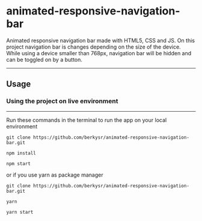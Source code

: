 # animated-responsive-navigation-bar
Animated responsive navigation bar made with HTML5, CSS and JS.
On this project navigation bar is changes depending on the size of the device. While using a device smaller than 768px, navigation bar will be hidden and can be toggled on by a button.

---

## Usage

### Using the project on live environment

---

Run these commands in the terminal to run the app on your local environment

    git clone https://github.com/berkysr/animated-responsive-navigation-bar.git

    npm install

    npm start

or if you use yarn as package manager

    git clone https://github.com/berkysr/animated-responsive-navigation-bar.git

    yarn

    yarn start
